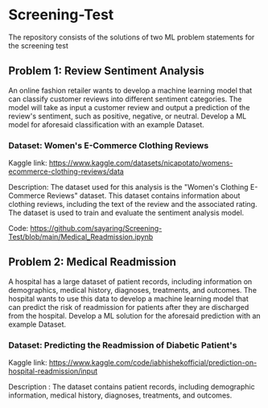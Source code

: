 # Screening-Test
The repository consists of the solutions of two ML problem statements for the screening test

## Problem 1: Review Sentiment Analysis

An online fashion retailer wants to develop a machine learning model that can classify
customer reviews into different sentiment categories. The model will take as input a
customer review and output a prediction of the review's sentiment, such as positive,
negative, or neutral. Develop a ML model for aforesaid classification with an example
Dataset.

### Dataset: Women's E-Commerce Clothing Reviews

Kaggle link: https://www.kaggle.com/datasets/nicapotato/womens-ecommerce-clothing-reviews/data

Description: The dataset used for this analysis is the "Women's Clothing E-Commerce Reviews" dataset. This dataset contains information about clothing reviews, including the text of the review and the associated rating. The dataset is used to train and evaluate the sentiment analysis model.

Code: https://github.com/sayaring/Screening-Test/blob/main/Medical_Readmission.ipynb

## Problem 2: Medical Readmission

A hospital has a large dataset of patient records, including information on demographics,
medical history, diagnoses, treatments, and outcomes. The hospital wants to use this data
to develop a machine learning model that can predict the risk of readmission for patients
after they are discharged from the hospital. Develop a ML solution for the aforesaid
prediction with an example Dataset.

### Dataset: Predicting the Readmission of Diabetic Patient's

Kaggle link: https://www.kaggle.com/code/iabhishekofficial/prediction-on-hospital-readmission/input

Description : The dataset contains patient records, including demographic information, medical history, diagnoses, treatments, and outcomes.


